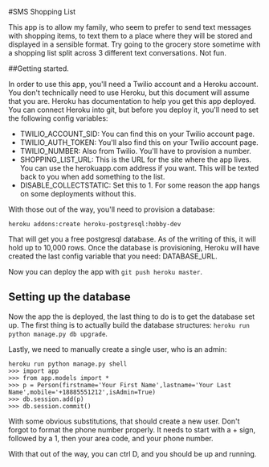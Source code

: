 #SMS Shopping List

This app is to allow my family, who seem to prefer to send text messages with shopping items, to text them to a place where they will be stored and displayed in a sensible format. Try going to the grocery store sometime with a shopping list split across 3 different text conversations. Not fun.

##Getting started.

In order to use this app, you'll need a Twilio account and a Heroku account. You don't technically need to use Heroku, but this document will assume that you are. Heroku has documentation to help you get this app deployed. You can connect Heroku into git, but before you deploy it, you'll need to set the following config variables:

  * TWILIO_ACCOUNT_SID: You can find this on your Twilio account page.
  * TWILIO_AUTH_TOKEN: You'll also find this on your Twilio account page.
  * TWILIO_NUMBER: Also from Twilio. You'll have to provision a number.
  * SHOPPING_LIST_URL: This is the URL for the site where the app lives. You can use the herokuapp.com address if you want. This will be texted back to you when add something to the list.
  * DISABLE_COLLECTSTATIC: Set this to 1. For some reason the app hangs on some deployments without this.

With those out of the way, you'll need to provision a database: 

 `heroku addons:create heroku-postgresql:hobby-dev`

That will get you a free postgresql database. As of the writing of this, it will hold up to 10,000 rows. Once the database is provisioning, Heroku will have created the last config variable that you need: DATABASE_URL.

Now you can deploy the app with `git push heroku master`.

## Setting up the database

Now the app the is deployed, the last thing to do is to get the database set up. The first thing is to actually build the database structures: `heroku run python manage.py db upgrade`.

Lastly, we need to manually create a single user, who is an admin:


    heroku run python manage.py shell
    >>> import app
    >>> from app.models import *
    >>> p = Person(firstname='Your First Name',lastname='Your Last Name',mobile='+18885551212',isAdmin=True)
    >>> db.session.add(p)
    >>> db.session.commit()


With some obvious substitutions, that should create a new user. Don't forgot to format the phone number properly. It needs to start with a + sign, followed by a 1, then your area code, and your phone number.

With that out of the way, you can ctrl D, and you should be up and running.